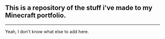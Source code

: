 ## This is a repository of the stuff i've made to my Minecraft portfolio.
---

Yeah, I don't know what else to add here.